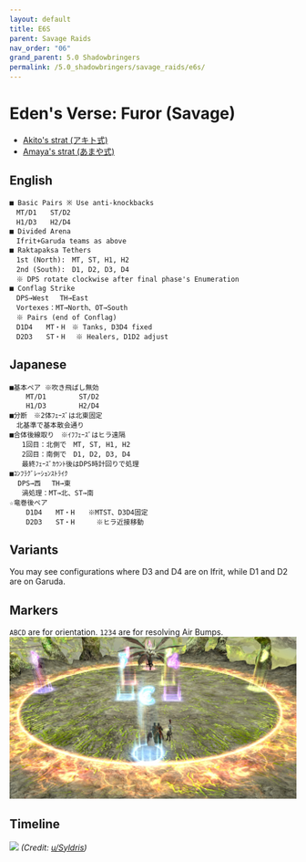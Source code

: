 ```yaml
---
layout: default
title: E6S
parent: Savage Raids
nav_order: "06"
grand_parent: 5.0 Shadowbringers
permalink: /5.0_shadowbringers/savage_raids/e6s/
---
```


# Eden's Verse: Furor (Savage)

- [Akito's strat (アキト式)](https://youtu.be/dAzhPxWFao4)  
- [Amaya's strat (あまや式)](https://jp.finalfantasyxiv.com/lodestone/character/9416493/blog/4354941/)

## English
```
■ Basic Pairs ※ Use anti-knockbacks
　MT/D1　　ST/D2
　H1/D3　　H2/D4
■ Divided Arena
　Ifrit+Garuda teams as above
■ Raktapaksa Tethers
　1st (North):　MT, ST, H1, H2
　2nd (South):　D1, D2, D3, D4
　※ DPS rotate clockwise after final phase's Enumeration
■ Conflag Strike
　DPS→West　 TH→East
　Vortexes：MT→North、OT→South
　※ Pairs (end of Conflag)
　D1D4　　MT・H　※ Tanks, D3D4 fixed
　D2D3　　ST・H　 ※ Healers, D1D2 adjust
```

## Japanese
```
■基本ペア ※吹き飛ばし無効
    MT/D1        ST/D2
    H1/D3        H2/D4
■分断　※2体ﾌｪｰｽﾞは北東固定
　北基準で基本散会通り
■合体後線取り　※ｲﾌﾌｪｰｽﾞはヒラ遠隔
   1回目：北側で　MT, ST, H1, H2
   2回目：南側で　D1, D2, D3, D4
   最終ﾌｪｰｽﾞｶｳﾝﾄ後はDPS時計回りで処理
■ｺﾝﾌﾗｸﾞﾚｰｼｮﾝｽﾄﾗｲｸ
  DPS→西　 TH→東
   渦処理：MT→北、ST→南
☆竜巻後ペア
    D1D4　　MT・H　　※MTST、D3D4固定
    D2D3　　ST・H　　  ※ヒラ近接移動
```

## Variants

You may see configurations where D3 and D4 are on Ifrit, while D1 and D2 are on Garuda.

## Markers

`ABCD` are for orientation. `1234` are for resolving Air Bumps.
![](images/markers.jpg)

## Timeline

![](https://preview.redd.it/nzpnd1ak3mn41.png?width=2450&format=png&auto=webp&s=932bc743f265e9e473f546986b219bb6ffd76fb0)
*(Credit: [u/Syldris](https://www.reddit.com/r/ffxiv/comments/fl6vmk/e6s_timeline_image/))*
